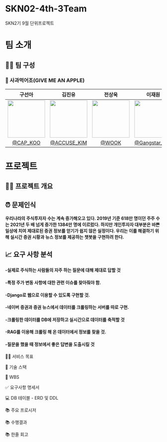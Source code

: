 # SKN02-4th-3Team
SKN2기 9월 단위프로젝트

#  팀 소개
## 👩‍🏫 팀 구성
### :apple: 사과먹어조(GIVE ME AN APPLE)
| 구선아 | 김진유 | 전상욱 | 이재원 | 
|:----------:|:----------:|:----------:|:----------:|
| <img width="120px" src="https://github.com/user-attachments/assets/ff2bc8e3-66b7-48c5-952d-781b923bb2af" /> | <img width="120px" src="https://github.com/user-attachments/assets/4ae67d2a-4394-4481-98d4-266966a517a8" /> | <img width="120px" src="https://github.com/user-attachments/assets/061ea4e0-9712-48f9-9635-ac667e1afca2" /> | <img width="120px" src="https://github.com/user-attachments/assets/a41d4b71-85ca-4369-bda9-5cc304896c6c" /> 
|  [@CAP_KOO](https://github.com/developer0826) | [@ACCUSE_KIM](https://github.com/Sesame-Oil)  | [@WOOK](https://github.com/wjstkddnr) | [@Gangstar_LEE](https://github.com/promethevs11) |


#  프로젝트

## 👨‍🏫 프로젝트 개요
  ## :alarm_clock: 문제인식
  #### 우리나라의 주식투자자 수는 계속 증가해오고 있다. 2019년 기준 618만 명이던 주주 수는 2021년 두 배 넘게 증가한 1384만 명에 이르렀다. 하지만 개인투자자 대부분은 바쁜 일상에 치여 제대로된 증권 정보를 얻기가 쉽지 않은 실정이다. 우리는 이를 해결하기 위해 실시간 증권 시황과 뉴스 정보를 제공하는 챗봇을 구현하려 한다.
  ## :chart_with_upwards_trend: 요구 사항 분석
  
  ####  -실제로 주식하는 사람들의 자주 하는 질문에 대해 제대로 답할 것
  ####  -특정 주가 변동 사항에 대한 관련 이슈를 찾아줘야 함.
  ####  -Django로 웹으로 이용할 수 있도록 구현할 것.
  ####  -네이버 증권과 증권 뉴스에서 데이터를 크롤링하는 서버를 따로 구현.
  ####  -크롤링한 데이터를 DB에 저장하고 실시간으로 데이터를 축적할 것
  ####  -RAG를 이용해 크롤링 해 온 데이터에서 정보를 찾을 것.
  ####  -질문을 했을 때 정보에서 좋은 답변을 도출시킬 것


👩‍🏫 서비스 목표


🔨 기술 스택


📝 WBS


✅ 요구사항 명세서


💻 DB 테이블 - ERD 및 DDL


📚 주요 프로시저


📚 수행결과


📚 한줄 회고
